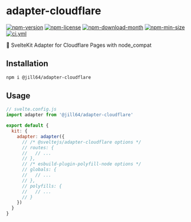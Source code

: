 <!----- BEGIN GHOST DOCS HEADER ----->

# adapter-cloudflare

[![npm-version](https://img.shields.io/npm/v/@jill64/adapter-cloudflare)](https://npmjs.com/package/@jill64/adapter-cloudflare) [![npm-license](https://img.shields.io/npm/l/@jill64/adapter-cloudflare)](https://npmjs.com/package/@jill64/adapter-cloudflare) [![npm-download-month](https://img.shields.io/npm/dm/@jill64/adapter-cloudflare)](https://npmjs.com/package/@jill64/adapter-cloudflare) [![npm-min-size](https://img.shields.io/bundlephobia/min/@jill64/adapter-cloudflare)](https://npmjs.com/package/@jill64/adapter-cloudflare) [![ci.yml](https://github.com/jill64/adapter-cloudflare/actions/workflows/ci.yml/badge.svg)](https://github.com/jill64/adapter-cloudflare/actions/workflows/ci.yml)

🔌 SvelteKit Adapter for Cloudflare Pages with node_compat

## Installation

```sh
npm i @jill64/adapter-cloudflare
```

<!----- END GHOST DOCS HEADER ----->

## Usage

```js
// svelte.config.js
import adapter from '@jill64/adapter-cloudflare'

export default {
  kit: {
    adapter: adapter({
      // /* @sveltejs/adapter-cloudflare options */
      // routes: {
      //   // ...
      // },
      // /* esbuild-plugin-polyfill-node options */
      // globals: {
      //   // ...
      // },
      // polyfills: {
      //   // ...
      // }
    })
  }
}
```
